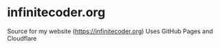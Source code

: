 # infinitecoder.org
Source for my website (https://infinitecoder.org)
Uses GitHub Pages and Cloudflare

